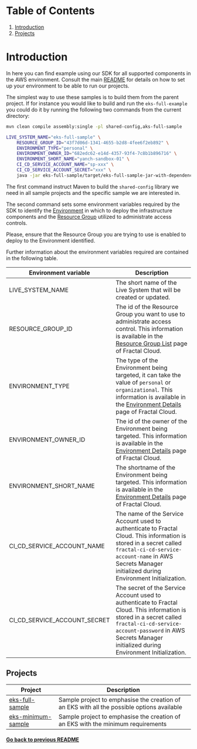 # Table of Contents
1. [Introduction](#introduction)
2. [Projects](#projects)
# Introduction

In here you can find example using our SDK for all supported components in the AWS environment.
Consult the main [README](../README.md) for details on how to set up your environment to be able to run our projects.

The simplest way to use these samples is to build them from the parent project.
If for instance you would like to build and run the `eks-full-example` you could do it by running the following two 
commands from the current directory:

```bash
mvn clean compile assembly:single -pl shared-config,aks-full-sample

LIVE_SYSTEM_NAME="eks-full-sample" \
    RESOURCE_GROUP_ID="43f7d06d-1341-4655-b2d8-4fee6f2eb892" \
    ENVIRONMENT_TYPE="personal" \
    ENVIRONMENT_OWNER_ID="682edc62-e14d-4357-93f4-7c8b1b896716" \
    ENVIRONMENT_SHORT_NAME="yanch-sandbox-01" \
    CI_CD_SERVICE_ACCOUNT_NAME="sp-xxx" \
    CI_CD_SERVICE_ACCOUNT_SECRET="xxx" \
    java -jar eks-full-sample/target/eks-full-sample-jar-with-dependencies.jar
```

The first command instruct Maven to build the `shared-config` library we need in all sample projects and the specific sample we are interested in.

The second command sets some environment variables required by the SDK to identify the [Environment](https://fractal.cloud/docs/definitions/concepts/) in which to deploy 
the infrastructure components and the [Resource Group](https://fractal.cloud/docs/definitions/concepts/) utilized to administrate access controls. 

Please, ensure that the Resource Group you are trying to use is enabled to deploy to the Environment identified.

Further information about the environment variables required are contained in the following table.

| Environment variable 	        | Description                                                                                                                                                                                                                                   |
|-------------------------------|-----------------------------------------------------------------------------------------------------------------------------------------------------------------------------------------------------------------------------------------------|
| LIVE_SYSTEM_NAME    	         | The short name of the Live System that will be created or updated. 	                                                                                                                                                                          |
| RESOURCE_GROUP_ID             | The id of the Resource Group you want to use to administrate access control. This information is available in the [Resource Group List](https://fractal.cloud/resource-groups) page of Fractal Cloud.                                         |
| ENVIRONMENT_TYPE        	     | The type of the Environment being targeted, it can take the value of `personal` or `organizational`. This information is available in the [Environment Details](https://fractal.cloud/environments) page of Fractal Cloud.             	      |
| ENVIRONMENT_OWNER_ID          | The id of the owner of the Environment being targeted. This information is available in the [Environment Details](https://fractal.cloud/environments) page of Fractal Cloud.                                                                  |
| ENVIRONMENT_SHORT_NAME        | The shortname of the Environment being targeted. This information is available in the [Environment Details](https://fractal.cloud/environments) page of Fractal Cloud.                                                                        |
| CI_CD_SERVICE_ACCOUNT_NAME    | The name of the Service Account used to authenticate to Fractal Cloud. This information is stored in a secret called `fractal-ci-cd-service-account-name` in AWS Secrets Manager initialized during Environment Initialization.               |
| CI_CD_SERVICE_ACCOUNT_SECRET  | The secret of the Service Account used to authenticate to Fractal Cloud. This information is stored in a secret called `fractal-ci-cd-service-account-password` in AWS Secrets Manager initialized during Environment Initialization. 	 |

## Projects

| Project                                                                      	 | Description                                                                               	 |
|--------------------------------------------------------------------------------|---------------------------------------------------------------------------------------------|
| [ eks-full-sample ]( eks-full-sample/ )                                   	    | Sample project to emphasise the creation of an EKS with all the possible options available  |
| [ eks-minimum-sample ]( eks-minimum-sample/ )                              	   | Sample project to emphasise the creation of an EKS with the minimum requirements            |

#### [Go back to previous README](../README.md)